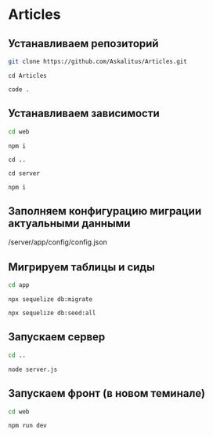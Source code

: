 # Articles
## Устанавливаем репозиторий

```sh
git clone https://github.com/Askalitus/Articles.git
```

```
cd Articles
```

```
code .
```

## Устанавливаем зависимости

```sh
cd web
```

```
npm i
```

```
cd ..
```

```
cd server
```

```
npm i
```

## Заполняем конфигурацию миграции актуальными данными

/server/app/config/config.json

## Мигрируем таблицы и сиды

```sh
cd app
```

```
npx sequelize db:migrate
```

```
npx sequelize db:seed:all
```

## Запускаем сервер

```sh
cd ..
```

```
node server.js
```
## Запускаем фронт (в новом теминале)

```sh
cd web
```

```
npm run dev
```
